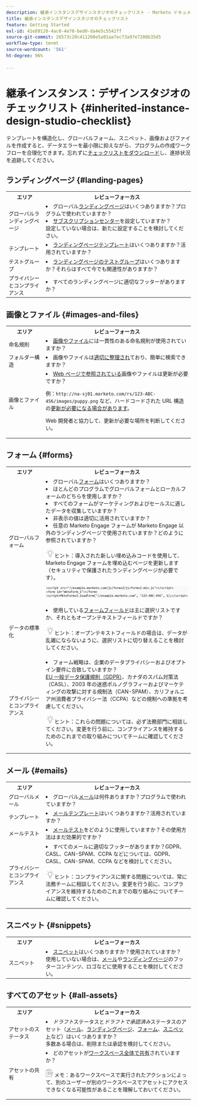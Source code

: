 ```yaml
---
description: 継承インスタンスデザインスタジオのチェックリスト - Marketo ドキュメント - 製品ドキュメント
title: 継承インスタンスデザインスタジオのチェックリスト
feature: Getting Started
exl-id: 41e89120-4ac0-4e70-bed0-da4e5c5542ff
source-git-commit: 26573c20c411208e5a01aa7ec73a97e7208b35d5
workflow-type: tm+mt
source-wordcount: '561'
ht-degree: 96%

---
```


# 継承インスタンス：デザインスタジオのチェックリスト {#inherited-instance-design-studio-checklist}

テンプレートを構造化し、グローバルフォーム、スニペット、画像およびファイルを作成すると、データエラーを最小限に抑えながら、プログラムの作成ワークフローを合理化できます。忘れずに[チェックリストをダウンロード](/help/marketo/getting-started/inheriting-a-marketo-engage-instance/assets/adobe-marketo-engage-inherited-instance-admin-checklist.xlsx)し、進捗状況を追跡してください。

## ランディングページ {#landing-pages}

<table style="table-layout:auto">
 <tbody>
  <tr>
   <th style="width:20%">エリア</th>
   <th>レビューフォーカス</th>
  </tr>
  <tr>
   <td>グローバルランディングページ</td>
   <td><li>グローバル<a href="/help/marketo/product-docs/demand-generation/landing-pages/understanding-landing-pages/understanding-free-form-vs-guided-landing-pages.md" target="_blank">ランディングページ</a>はいくつありますか？プログラムで使われていますか？</li>
   <li><a href="https://experienceleague.adobe.com/docs/marketo-learn/tutorials/lead-and-data-management/subscription-center-learn.html?lang=ja" target="_blank">サブスクリプションセンター</a>を設定していますか？
   <br/>     設定していない場合は、新たに設定することを検討してください。</li></td>
  </tr>
  <tr>
   <td>テンプレート</td>
   <td><li><a href="/help/marketo/product-docs/demand-generation/landing-pages/landing-page-templates/edit-a-marketo-landing-page-template.md" target="_blank">ランディングページテンプレート</a>はいくつありますか？活用されていますか？</li></td>
  </tr>
  <tr>
   <td>テストグループ</td>
   <td><li><a href="/help/marketo/product-docs/demand-generation/landing-pages/understanding-landing-pages/landing-page-test-groups.md" target="_blank">ランディングページのテストグループ</a>はいくつありますか？それらはすべて今でも関連性がありますか？</li></td>
  </tr>
   <tr>
   <td>プライバシーとコンプライアンス</td>
   <td><li>すべてのランディングページに適切なフッターがありますか？</li></td>
  </tr>
 </tbody>
</table>

## 画像とファイル {#images-and-files}

<table style="table-layout:auto">
 <tbody>
  <tr>
   <th style="width:20%">エリア</th>
   <th>レビューフォーカス</th>
  </tr>
  <tr>
   <td>命名規則</td>
   <td><li><a href="/help/marketo/product-docs/demand-generation/images-and-files/add-images-and-files-to-marketo.md" target="_blank">画像やファイル</a>には一貫性のある命名規則が使用されていますか？</li></td>
  </tr>
  <tr>
   <td>フォルダー構造</td>
   <td><li>画像やファイルは<a href="/help/marketo/product-docs/demand-generation/images-and-files/organize-your-images-and-files-using-folders.md" target="_blank">適切に整理され</a>ており、簡単に検索できますか？</li></td>
  </tr>
  <tr>
   <td>画像とファイル</td>
   <td><li><a href="/help/marketo/product-docs/demand-generation/images-and-files/find-the-url-of-an-uploaded-image-or-file.md" target="_blank">Web ページで参照されている</a>画像やファイルは更新が必要ですか？
   <p>例：<code>http://na-sj01.marketo.com/rs/123-ABC-456/images/puppy.png</code> など、ハードコードされた URL 構造の<a href="https://nation.marketo.com/t5/product-documents/upcoming-changes-to-design-studio-urls/ta-p/306632#_Toc54870361" target="_blank">更新が必要になる場合があります</a>。
   <p>Web 開発者と協力して、更新が必要な場所を判断してください。</li></td>
  </tr>
 </tbody>
</table>

## フォーム {#forms}

<table style="table-layout:auto">
 <tbody>
  <tr>
   <th style="width:20%">エリア</th>
   <th>レビューフォーカス</th>
  </tr>
  <tr>
   <td>グローバルフォーム</td>
   <td><li>グローバル<a href="/help/marketo/product-docs/demand-generation/forms/creating-a-form/create-a-form.md" target="_blank">フォーム</a>はいくつありますか？</li>
<li>ほとんどのプログラムでグローバルフォームとローカルフォームのどちらを使用しますか？</li>
<li>すべてのフォームがマーケティングおよびセールスに適したデータを収集していますか？</li>
<li>非表示の値は適切に活用されていますか？</li>
<li>任意の Marketo Engage フォームが Marketo Engage 以外のランディングページで使用されていますか？どのように参照されていますか？</li>
<p><img src="assets/tip-icon.png" alt="ヒントアイコン">ヒント：導入された新しい埋め込みコードを使用して、Marketo Engage フォームを埋め込むページを更新します（セキュリティで保護されたランディングページが必要です）。
<p><a href="/help/marketo/getting-started/inheriting-a-marketo-engage-instance/assets/design-studio-checklist-2.png" target="_blank"><img src="assets/design-studio-checklist-1.png" alt="コードサムネール"></a>
</td>
  </tr>
  <tr>
   <td>データの標準化</td>
   <td><li>使用している<a href="/help/marketo/product-docs/demand-generation/forms/form-fields/add-a-fieldset-to-a-form.md" target="_blank">フォームフィールド</a>は主に選択リストですか、それともオープンテキストフィールドですか？</li>
<p><img src="assets/tip-icon.png" alt="ヒントアイコン">ヒント：オープンテキストフィールドの場合は、データが乱雑にならないように、選択リストに切り替えることを検討してください。</td>
  </tr>
  <tr>
   <td>プライバシーとコンプライアンス</td>
   <td><li>フォーム戦略は、企業のデータプライバシーおよびオプトイン要件に合致していますか？
   <br/>     <a href="https://business.adobe.com/resources/ebooks/the-gdpr-and-the-marketer.html" target="_blank">EU 一般データ保護規則（GDPR）</a>、カナダのスパム対策法（CASL）、2003 年の迷惑ポルノグラフィーおよびマーケティングの攻撃に対する規制法（CAN-SPAM）、カリフォルニア州消費者プライバシー法（CCPA）などの規制への準拠を考慮してください。</li>
<p><img src="assets/tip-icon.png" alt="ヒントアイコン">ヒント：これらの問題については、必ず法務部門に相談してください。変更を行う前に、コンプライアンスを維持するためのこれまでの取り組みについてチームに確認してください。</td>
  </tr>
 </tbody>
</table>

## メール {#emails}

<table style="table-layout:auto">
 <tbody>
  <tr>
   <th style="width:20%">エリア</th>
   <th>レビューフォーカス</th>
  </tr>
  <tr>
   <td>グローバルメール</td>
   <td><li>グローバル<a href="/help/marketo/product-docs/email-marketing/general/creating-an-email/create-an-email.md" target="_blank">メール</a>は何件ありますか？プログラムで使われていますか？</li></td>
  </tr>
  <tr>
   <td>テンプレート</td>
   <td><li><a href="/help/marketo/product-docs/email-marketing/general/email-editor-2/create-an-email-template.md" target="_blank">メールテンプレート</a>はいくつありますか？活用されていますか？</li></td>
  </tr>
  <tr>
   <td>メールテスト</td>
   <td><li><a href="/help/marketo/product-docs/email-marketing/email-programs/email-program-actions/email-test-a-b-test/understanding-email-testing-options.md" target="_blank">メールテスト</a>をどのように使用していますか？その使用方法はまだ効果的ですか？</li></td>
  </tr>
  </tr>
  <tr>
   <td>プライバシーとコンプライアンス</td>
   <td><li>すべてのメールに適切なフッターがありますか？GDPR、CASL、CAN-SPAM、CCPA などについては、GDPR、CASL、CAN-SPAM、CCPA などを検討してください。</li>
<p><img src="assets/tip-icon.png" alt="ヒントアイコン">ヒント：コンプライアンスに関する問題については、常に法務チームに相談してください。変更を行う前に、コンプライアンスを維持するためのこれまでの取り組みについてチームに確認してください。</td>
  </tr>
 </tbody>
</table>

## スニペット {#snippets}

<table style="table-layout:auto">
 <tbody>
  <tr>
   <th style="width:20%">エリア</th>
   <th>レビューフォーカス</th>
  </tr>
  <tr>
   <td>スニペット</td>
   <td><li><a href="/help/marketo/product-docs/personalization/segmentation-and-snippets/snippets/create-a-snippet.md" target="_blank">スニペット</a>はいくつありますか？使用されていますか？
   <br/>     使用していない場合は、<a href="/help/marketo/product-docs/email-marketing/general/functions-in-the-editor/add-a-snippet-to-an-email.md" target="_blank">メール</a>や<a href="/help/marketo/product-docs/demand-generation/landing-pages/personalizing-landing-pages/add-a-snippet-to-a-landing-page.md" target="_blank">ランディングページ</a>のフッターコンテンツ、ロゴなどに使用することを検討してください。</li></td>
  </tr>
 </tbody>
</table>

## すべてのアセット {#all-assets}

<table style="table-layout:auto">
 <tbody>
  <tr>
   <th style="width:20%">エリア</th>
   <th>レビューフォーカス</th>
  </tr>
  <tr>
   <td>アセットのステータス</td>
   <td><li><i>ドラフト</i>ステータスと<i>ドラフトで承認済み</i>ステータスのアセット（<a href="/help/marketo/product-docs/email-marketing/general/creating-an-email/approve-an-email.md" target="_blank">メール</a>、<a href="/help/marketo/product-docs/demand-generation/landing-pages/understanding-landing-pages/approve-unapprove-or-delete-a-landing-page.md#approve-a-landing-page" target="_blank">ランディングページ</a>、<a href="/help/marketo/product-docs/demand-generation/forms/creating-a-form/approve-a-form.md" target="_blank">フォーム</a>、<a href="/help/marketo/product-docs/personalization/segmentation-and-snippets/snippets/approve-a-snippet.md" target="_blank">スニペット</a>など）はいくつありますか？
   <br/>     多数ある場合は、削除または承認を検討してください。</li></td>
  </tr>
  <tr>
   <td>アセットの共有</td>
   <td><li>どのアセットが<a href="/help/marketo/product-docs/administration/workspaces-and-person-partitions/understanding-workspaces-and-person-partitions.md#sharing-across-workspaces" target="_blank">ワークスペース全体で共有</a>されていますか？</li>
   <p><img src="assets/note-icon.png" alt="メモアイコン"> メモ：あるワークスペースで実行されたアクションによって、別のユーザーが別のワークスペースでアセットにアクセスできなくなる可能性があることを理解しておいてください。</td>
  </tr>
 </tbody>
</table>
